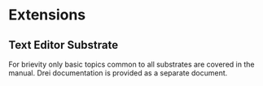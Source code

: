 # Extensions

## Text Editor Substrate
For brievity only basic topics common to all substrates are
covered in the manual. Drei documentation is provided as a
separate document.

